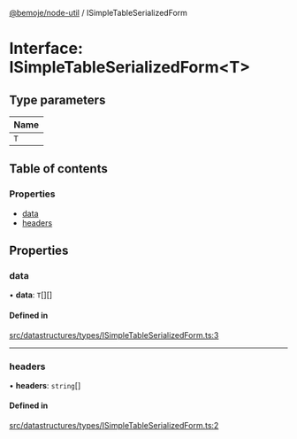 [@bemoje/node-util](/docs/index.md) / ISimpleTableSerializedForm

# Interface: ISimpleTableSerializedForm<T\>

## Type parameters

| Name |
| :------ |
| `T` |

## Table of contents

### Properties

- [data](/docs/interfaces/ISimpleTableSerializedForm.md#data)
- [headers](/docs/interfaces/ISimpleTableSerializedForm.md#headers)

## Properties

### data

• **data**: `T`[][]

#### Defined in

[src/datastructures/types/ISimpleTableSerializedForm.ts:3](https://github.com/bemoje/bemoje-node-util/blob/f65e483/src/datastructures/types/ISimpleTableSerializedForm.ts#L3)

___

### headers

• **headers**: `string`[]

#### Defined in

[src/datastructures/types/ISimpleTableSerializedForm.ts:2](https://github.com/bemoje/bemoje-node-util/blob/f65e483/src/datastructures/types/ISimpleTableSerializedForm.ts#L2)
